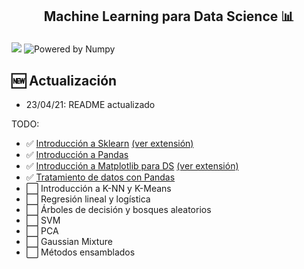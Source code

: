 <h2 align="center">
<p>Machine Learning para Data Science 📊</p>
</h2>

[![](https://img.shields.io/pypi/pyversions/scikit-learn.svg)](https://www.python.org/)
![Powered by Numpy](https://img.shields.io/badge/powered%20by-Numpy-blue.svg?style=flat&colorA=57BAF9&colorB=007D8A)



## 🆕 Actualización
- 23/04/21: README actualizado

 TODO:
- ✅ [Introducción a Sklearn](Notebooks/Clase1.ipynb) [(ver extensión)](Notebooks/Clase1-extension.ipynb)
- ✅ [Introducción a Pandas](Notebooks/Clase2.ipynb)
- ✅ [Introducción a Matplotlib para DS](Notebooks/Clase3.ipynb) [(ver extensión)](Notebooks/Clase3-extension.ipynb)
- ✅ [Tratamiento de datos con Pandas](Notebooks/Clase4.ipynb)
- ⬜️ Introducción a K-NN y K-Means
- ⬜️ Regresión lineal y logística 
- ⬜️ Árboles de decisión y bosques aleatorios
- ⬜️ SVM
- ⬜️ PCA
- ⬜️ Gaussian Mixture
- ⬜️ Métodos ensamblados

